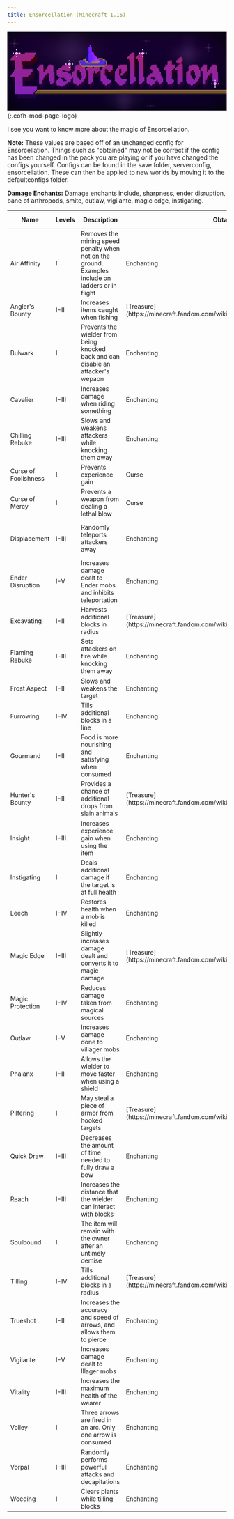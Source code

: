 ```yaml
---
title: Ensorcellation (Minecraft 1.16)
---
```


![Ensorcellation Logo](/assets/images/logos/1.16/ensorcellation.png){:.cofh-mod-page-logo}

I see you want to know more about the magic of Ensorcellation. 

**Note:** These values are based off of an unchanged config for Ensorcellation. Things such as "obtained" may not be correct if the config has been changed in the pack you are playing or if you have changed the configs yourself. Configs can be found in the save folder, serverconfig, ensorcellation. These can then be applied to new worlds by moving it to the defaultconfigs folder. 

**Damage Enchants:** Damage enchants include, sharpness, ender disruption, bane of arthropods, smite, outlaw, vigilante, magic edge, instigating.

<table>
  <thead>
    <tr>
      <th>Name</th>
      <th>Levels</th>
      <th>Description</th>
      <th>Obtained</th>
      <th>Incompatible With</th>
      <th>Applies to</th>
    </tr>
  </thead>
  <tbody>
    <tr>
      <td markdown="span">Air Affinity</td>
      <td markdown="span">I</td>
      <td markdown="span">Removes the mining speed penalty when not on the ground. Examples include on ladders or in flight</td>
      <td markdown="span">Enchanting</td>
      <td markdown="span">None</td>
      <td markdown="span">Helmets</td>
    </tr>
    <tr>
      <td markdown="span">Angler's Bounty</td>
      <td markdown="span">I-II</td>
      <td markdown="span">Increases items caught when fishing</td>
      <td markdown="span">[Treasure](https://minecraft.fandom.com/wiki/Enchanting_mechanics#Treasure)</td>
      <td markdown="span">None</td>
      <td markdown="span">Fishing Rods</td>
    </tr>
    <tr>
      <td markdown="span">Bulwark</td>
      <td markdown="span">I</td>
      <td markdown="span">Prevents the wielder from being knocked back and can disable an attacker's wepaon</td>
      <td markdown="span">Enchanting</td>
      <td markdown="span">None</td>
      <td markdown="span">Shields</td>
    </tr>
    <tr>
      <td markdown="span">Cavalier</td>
      <td markdown="span">I-III</td>
      <td markdown="span">Increases damage when riding something</td>
      <td markdown="span">Enchanting</td>
      <td markdown="span">None</td>
      <td markdown="span">Weapons</td>
    </tr>
    <tr>
      <td markdown="span">Chilling Rebuke</td>
      <td markdown="span">I-III</td>
      <td markdown="span">Slows and weakens attackers while knocking them away</td>
      <td markdown="span">Enchanting</td>
      <td markdown="span">Flaming Rebuke, Displacement, Thorns</td>
      <td markdown="span">Chestplates</td>
    </tr>
    <tr>
      <td markdown="span">Curse of Foolishness</td>
      <td markdown="span">I</td>
      <td markdown="span">Prevents experience gain</td>
      <td markdown="span">Curse</td>
      <td markdown="span">None</td>
      <td markdown="span">Helmets</td>
    </tr>
    <tr>
      <td markdown="span">Curse of Mercy</td>
      <td markdown="span">I</td>
      <td markdown="span">Prevents a weapon from dealing a lethal blow</td>
      <td markdown="span">Curse</td>
      <td markdown="span">None</td>
      <td markdown="span">Weapons</td>
    </tr>
    <tr>
      <td markdown="span">Displacement</td>
      <td markdown="span">I-III</td>
      <td markdown="span">Randomly teleports attackers away</td>
      <td markdown="span">Enchanting</td>
      <td markdown="span">Chilling Rebuke, Flaming Rebuke, Thorns</td>
      <td markdown="span">Chestplates</td>
    </tr>
    <tr>
      <td markdown="span">Ender Disruption</td>
      <td markdown="span">I-V</td>
      <td markdown="span">Increases damage dealt to Ender mobs and inhibits teleportation</td>
      <td markdown="span">Enchanting</td>
      <td markdown="span">Damage Enchants</td>
      <td markdown="span">Weapons</td>
    </tr>
    <tr>
      <td markdown="span">Excavating</td>
      <td markdown="span">I-II</td>
      <td markdown="span">Harvests additional blocks in radius</td>
      <td markdown="span">[Treasure](https://minecraft.fandom.com/wiki/Enchanting_mechanics#Treasure)</td>
      <td markdown="span">None</td>
      <td markdown="span">Pickaxes, Shovels</td>
    </tr>
    <tr>
      <td markdown="span">Flaming Rebuke</td>
      <td markdown="span">I-III</td>
      <td markdown="span">Sets attackers on fire while knocking them away</td>
      <td markdown="span">Enchanting</td>
      <td markdown="span">Chilling Rebuke, Displacement, Thorns</td>
      <td markdown="span">Chestplates</td>
    </tr>
    <tr>
      <td markdown="span">Frost Aspect</td>
      <td markdown="span">I-II</td>
      <td markdown="span">Slows and weakens the target</td>
      <td markdown="span">Enchanting</td>
      <td markdown="span">Fire Aspect</td>
      <td markdown="span">Weapons</td>
    </tr>
    <tr>
      <td markdown="span">Furrowing</td>
      <td markdown="span">I-IV</td>
      <td markdown="span">Tills additional blocks in a line</td>
      <td markdown="span">Enchanting</td>
      <td markdown="span">Tilling</td>
      <td markdown="span">Hoes</td>
    </tr>
    <tr>
      <td markdown="span">Gourmand</td>
      <td markdown="span">I-II</td>
      <td markdown="span">Food is more nourishing and satisfying when consumed</td>
      <td markdown="span">Enchanting</td>
      <td markdown="span">None</td>
      <td markdown="span">Helmets</td>
    </tr>
    <tr>
      <td markdown="span">Hunter's Bounty</td>
      <td markdown="span">I-II</td>
      <td markdown="span">Provides a chance of additional drops from slain animals</td>
      <td markdown="span">[Treasure](https://minecraft.fandom.com/wiki/Enchanting_mechanics#Treasure)</td>
      <td markdown="span">None</td>
      <td markdown="span">Bows</td>
    </tr>
    <tr>
      <td markdown="span">Insight</td>
      <td markdown="span">I-III</td>
      <td markdown="span">Increases experience gain when using the item</td>
      <td markdown="span">Enchanting</td>
      <td markdown="span">None</td>
      <td markdown="span">Helmets</td>
    </tr>
    <tr>
      <td markdown="span">Instigating</td>
      <td markdown="span">I</td>
      <td markdown="span">Deals additional damage if the target is at full health</td>
      <td markdown="span">Enchanting</td>
      <td markdown="span">Damage Enchants</td>
      <td markdown="span">Weapons</td>
    </tr>
    <tr>
      <td markdown="span">Leech</td>
      <td markdown="span">I-IV</td>
      <td markdown="span">Restores health when a mob is killed</td>
      <td markdown="span">Enchanting</td>
      <td markdown="span">None</td>
      <td markdown="span">Weapons</td>
    </tr>
    <tr>
      <td markdown="span">Magic Edge</td>
      <td markdown="span">I-III</td>
      <td markdown="span">Slightly increases damage dealt and converts it to magic damage</td>
      <td markdown="span">[Treasure](https://minecraft.fandom.com/wiki/Enchanting_mechanics#Treasure)</td>
      <td markdown="span">Sweeping Edge</td>
      <td markdown="span">Weapons</td>
    </tr>
    <tr>
      <td markdown="span">Magic Protection</td>
      <td markdown="span">I-IV</td>
      <td markdown="span">Reduces damage taken from magical sources</td>
      <td markdown="span">Enchanting</td>
      <td markdown="span">All Protections</td>
      <td markdown="span">Armor</td>
    </tr>
    <tr>
      <td markdown="span">Outlaw</td>
      <td markdown="span">I-V</td>
      <td markdown="span">Increases damage done to villager mobs</td>
      <td markdown="span">Enchanting</td>
      <td markdown="span">Damage Enchants</td>
      <td markdown="span">Weapons</td>
    </tr>
    <tr>
      <td markdown="span">Phalanx</td>
      <td markdown="span">I-II</td>
      <td markdown="span">Allows the wielder to move faster when using a shield</td>
      <td markdown="span">Enchanting</td>
      <td markdown="span">None</td>
      <td markdown="span">Shields</td>
    </tr>
    <tr>
      <td markdown="span">Pilfering</td>
      <td markdown="span">I</td>
      <td markdown="span">May steal a piece of armor from hooked targets</td>
      <td markdown="span">[Treasure](https://minecraft.fandom.com/wiki/Enchanting_mechanics#Treasure)</td>
      <td markdown="span">None</td>
      <td markdown="span">Fishing Rods</td>
    </tr>
    <tr>
      <td markdown="span">Quick Draw</td>
      <td markdown="span">I-III</td>
      <td markdown="span">Decreases the amount of time needed to fully draw a bow</td>
      <td markdown="span">Enchanting</td>
      <td markdown="span">None</td>
      <td markdown="span">Bows</td>
    </tr>
    <tr>
      <td markdown="span">Reach</td>
      <td markdown="span">I-III</td>
      <td markdown="span">Increases the distance that the wielder can interact with blocks</td>
      <td markdown="span">Enchanting</td>
      <td markdown="span">None</td>
      <td markdown="span">Chestplates</td>
    </tr>
    <tr>
      <td markdown="span">Soulbound</td>
      <td markdown="span">I</td>
      <td markdown="span">The item will remain with the owner after an untimely demise</td>
      <td markdown="span">Enchanting</td>
      <td markdown="span">None</td>
      <td markdown="span">Almost all enchantables</td>
    </tr>
    <tr>
      <td markdown="span">Tilling</td>
      <td markdown="span">I-IV</td>
      <td markdown="span">Tills additional blocks in a radius</td>
      <td markdown="span">[Treasure](https://minecraft.fandom.com/wiki/Enchanting_mechanics#Treasure)</td>
      <td markdown="span">Furrowing</td>
      <td markdown="span">Hoes</td>
    </tr>
    <tr>
      <td markdown="span">Trueshot</td>
      <td markdown="span">I-II</td>
      <td markdown="span">Increases the accuracy and speed of arrows, and allows them to pierce</td>
      <td markdown="span">Enchanting</td>
      <td markdown="span">Volley</td>
      <td markdown="span">Bows</td>
    </tr>
    <tr>
      <td markdown="span">Vigilante</td>
      <td markdown="span">I-V</td>
      <td markdown="span">Increases damage dealt to Illager mobs</td>
      <td markdown="span">Enchanting</td>
      <td markdown="span">Damage Enchants</td>
      <td markdown="span">Weapons</td>
    </tr>
    <tr>
      <td markdown="span">Vitality</td>
      <td markdown="span">I-III</td>
      <td markdown="span">Increases the maximum health of the wearer</td>
      <td markdown="span">Enchanting</td>
      <td markdown="span">None</td>
      <td markdown="span">Chestplate</td>
    </tr>
    <tr>
      <td markdown="span">Volley</td>
      <td markdown="span">I</td>
      <td markdown="span">Three arrows are fired in an arc. Only one arrow is consumed</td>
      <td markdown="span">Enchanting</td>
      <td markdown="span">Trueshot</td>
      <td markdown="span">Bows</td>
    </tr>
    <tr>
      <td markdown="span">Vorpal</td>
      <td markdown="span">I-III</td>
      <td markdown="span">Randomly performs powerful attacks and decapitations</td>
      <td markdown="span">Enchanting</td>
      <td markdown="span">None</td>
      <td markdown="span">Weapons</td>
    </tr>
    <tr>
      <td markdown="span">Weeding</td>
      <td markdown="span">I</td>
      <td markdown="span">Clears plants while tilling blocks</td>
      <td markdown="span">Enchanting</td>
      <td markdown="span">None</td>
      <td markdown="span">Hoes</td>
    </tr>
  </tbody>
</table>